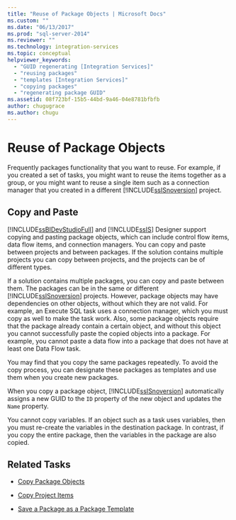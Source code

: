 ```yaml
---
title: "Reuse of Package Objects | Microsoft Docs"
ms.custom: ""
ms.date: "06/13/2017"
ms.prod: "sql-server-2014"
ms.reviewer: ""
ms.technology: integration-services
ms.topic: conceptual
helpviewer_keywords: 
  - "GUID regenerating [Integration Services]"
  - "reusing packages"
  - "templates [Integration Services]"
  - "copying packages"
  - "regenerating package GUID"
ms.assetid: 08f723bf-15b5-44bd-9a46-04e8781bfbfb
author: chugugrace
ms.author: chugu
---
```

# Reuse of Package Objects
  Frequently packages functionality that you want to reuse. For example, if you created a set of tasks, you might want to reuse the items together as a group, or you might want to reuse a single item such as a connection manager that you created in a different [!INCLUDE[ssISnoversion](../includes/ssisnoversion-md.md)] project.  
  
## Copy and Paste  
 [!INCLUDE[ssBIDevStudioFull](../includes/ssbidevstudiofull-md.md)] and [!INCLUDE[ssIS](../includes/ssis-md.md)] Designer support copying and pasting package objects, which can include control flow items, data flow items, and connection managers. You can copy and paste between projects and between packages. If the solution contains multiple projects you can copy between projects, and the projects can be of different types.  
  
 If a solution contains multiple packages, you can copy and paste between them. The packages can be in the same or different [!INCLUDE[ssISnoversion](../includes/ssisnoversion-md.md)] projects. However, package objects may have dependencies on other objects, without which they are not valid. For example, an Execute SQL task uses a connection manager, which you must copy as well to make the task work. Also, some package objects require that the package already contain a certain object, and without this object you cannot successfully paste the copied objects into a package. For example, you cannot paste a data flow into a package that does not have at least one Data Flow task.  
  
 You may find that you copy the same packages repeatedly. To avoid the copy process, you can designate these packages as templates and use them when you create new packages.  
  
 When you copy a package object, [!INCLUDE[ssISnoversion](../includes/ssisnoversion-md.md)] automatically assigns a new GUID to the `ID` property of the new object and updates the `Name` property.  
  
 You cannot copy variables. If an object such as a task uses variables, then you must re-create the variables in the destination package. In contrast, if you copy the entire package, then the variables in the package are also copied.  
  
## Related Tasks  
  
-   [Copy Package Objects](../../2014/integration-services/copy-package-objects.md)  
  
-   [Copy Project Items](../../2014/integration-services/copy-project-items.md)  
  
-   [Save a Package as a Package Template](../../2014/integration-services/save-a-package-as-a-package-template.md)  
  
  
